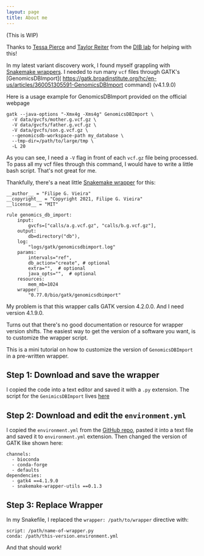 ```yaml
---
layout: page
title: About me
---
```


(This is WIP)

Thanks to [Tessa Pierce](https://bluegenes.github.io/On-Snakemake-and-Wrappers-for-workflows/) and [Taylor Reiter](https://taylorreiter.github.io/) from the [DIB lab](http://ivory.idyll.org/lab/) for helping with this!


In my latest variant discovery work, I found myself grappling with [Snakemake wrappers](https://snakemake-wrappers.readthedocs.io/en/stable/). I needed to run many `vcf` files through GATK's [GenomicsDBImport]( https://gatk.broadinstitute.org/hc/en-us/articles/360051305591-GenomicsDBImport command) (v4.1.9.0)

Here is a usage example for GenomicsDBImport provided on the official webpage

```
gatk --java-options "-Xmx4g -Xms4g" GenomicsDBImport \
  -V data/gvcfs/mother.g.vcf.gz \
  -V data/gvcfs/father.g.vcf.gz \
  -V data/gvcfs/son.g.vcf.gz \
  --genomicsdb-workspace-path my_database \
  --tmp-dir=/path/to/large/tmp \
  -L 20
```
As you can see, I need a `-V` flag in front of each `vcf.gz` file being processed. To pass all my vcf files through this command, I would have to write a little bash script. That's not great for me.

Thankfully, there's a neat little [Snakemake wrapper](https://github.com/snakemake/snakemake-wrappers/tree/master/bio/gatk/genomicsdbimport) for this:

```
__author__ = "Filipe G. Vieira"
__copyright__ = "Copyright 2021, Filipe G. Vieira"
__license__ = "MIT"

rule genomics_db_import:
    input:
        gvcfs=["calls/a.g.vcf.gz", "calls/b.g.vcf.gz"],
    output:
        db=directory("db"),
    log:
        "logs/gatk/genomicsdbimport.log"
    params:
        intervals="ref",
        db_action="create", # optional
        extra="",  # optional
        java_opts="",  # optional
    resources:
        mem_mb=1024
    wrapper:
        "0.77.0/bio/gatk/genomicsdbimport"
```

My problem is that this wrapper calls GATK version 4.2.0.0. And I need version 4.1.9.0.

Turns out that there's no good documentation or resource for wrapper version shifts. The easiest way to get the version of a software you want, is to customize the wrapper script.

This is a mini tutorial on how to customize the version of `GenomicsDBImport` in a pre-written wrapper.

## Step 1: Download and save the wrapper

I copied the code into a text editor and saved it with a `.py` extension. The script for the `GenimicsDBImport` lives [here](https://github.com/snakemake/snakemake-wrappers/blob/master/bio/gatk/genomicsdbimport/wrapper.py)

## Step 2: Download and edit the `environment.yml`
I copied the `environment.yml` from the [GitHub repo](https://github.com/snakemake/snakemake-wrappers/blob/master/bio/gatk/genomicsdbimport/environment.yaml), pasted it into a text file and saved it to `environment.yml` extension. Then changed the version of GATK like shown here:

```
channels:
  - bioconda
  - conda-forge
  - defaults
dependencies:
  - gatk4 ==4.1.9.0
  - snakemake-wrapper-utils ==0.1.3
```

## Step 3: Replace Wrapper

In my Snakefile, I replaced the `wrapper: /path/to/wrapper` directive with:

```
script: /path/name-of-wrapper.py
conda: /path/this-version.environment.yml
```

And that should work!

